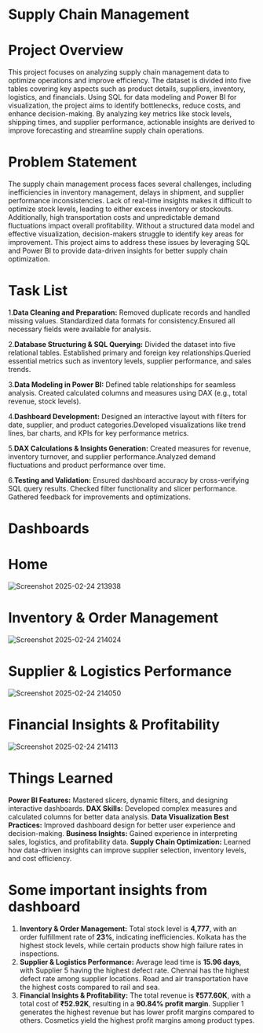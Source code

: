 # Supply Chain Management

# Project Overview
This project focuses on analyzing supply chain management data to optimize operations and improve efficiency. The dataset is divided into five tables covering key aspects such as product details, suppliers, inventory, logistics, and financials. Using SQL for data modeling and Power BI for visualization, the project aims to identify bottlenecks, reduce costs, and enhance decision-making. By analyzing key metrics like stock levels, shipping times, and supplier performance, actionable insights are derived to improve forecasting and streamline supply chain operations.

# Problem Statement
The supply chain management process faces several challenges, including inefficiencies in inventory management, delays in shipment, and supplier performance inconsistencies. Lack of real-time insights makes it difficult to optimize stock levels, leading to either excess inventory or stockouts. Additionally, high transportation costs and unpredictable demand fluctuations impact overall profitability. Without a structured data model and effective visualization, decision-makers struggle to identify key areas for improvement. This project aims to address these issues by leveraging SQL and Power BI to provide data-driven insights for better supply chain optimization.

# Task List
1.**Data Cleaning and Preparation:** Removed duplicate records and handled missing values.
Standardized data formats for consistency.Ensured all necessary fields were available for analysis.

2.**Database Structuring & SQL Querying:** Divided the dataset into five relational tables.
Established primary and foreign key relationships.Queried essential metrics such as inventory levels, supplier performance, and sales trends.

3.**Data Modeling in Power BI:** Defined table relationships for seamless analysis. Created calculated columns and measures using DAX (e.g., total revenue, stock levels).

4.**Dashboard Development:** Designed an interactive layout with filters for date, supplier, and product categories.Developed visualizations like trend lines, bar charts, and KPIs for key performance metrics.

5.**DAX Calculations & Insights Generation:** Created measures for revenue, inventory turnover, and supplier performance.Analyzed demand fluctuations and product performance over time.

6.**Testing and Validation:** Ensured dashboard accuracy by cross-verifying SQL query results. Checked filter functionality and slicer performance. Gathered feedback for improvements and optimizations.

# Dashboards
# Home
![Screenshot 2025-02-24 213938](https://github.com/user-attachments/assets/fad0dc02-5d32-43b5-b7e4-def8a61b83e8)
# Inventory & Order Management
![Screenshot 2025-02-24 214024](https://github.com/user-attachments/assets/825d72d5-8a66-4bd8-9e85-731f858ea7b6)
# Supplier & Logistics Performance
![Screenshot 2025-02-24 214050](https://github.com/user-attachments/assets/84a750a1-7aec-4866-a4a8-6ea4555a7384)
# Financial Insights & Profitability
![Screenshot 2025-02-24 214113](https://github.com/user-attachments/assets/ab31c3b1-370e-4e29-970f-1398264f6de3)

# Things Learned
**Power BI Features:** Mastered slicers, dynamic filters, and designing interactive dashboards.
**DAX Skills:** Developed complex measures and calculated columns for better data analysis.
**Data Visualization Best Practices:** Improved dashboard design for better user experience and decision-making.
**Business Insights:** Gained experience in interpreting sales, logistics, and profitability data.
**Supply Chain Optimization:** Learned how data-driven insights can improve supplier selection, inventory levels, and cost efficiency.

# Some important insights from dashboard
1. **Inventory & Order Management:**
Total stock level is **4,777**, with an order fulfillment rate of **23%**, indicating inefficiencies.
Kolkata has the highest stock levels, while certain products show high failure rates in inspections.
2. **Supplier & Logistics Performance:**
Average lead time is **15.96 days**, with Supplier 5 having the highest defect rate.
Chennai has the highest defect rate among supplier locations.
Road and air transportation have the highest costs compared to rail and sea.
3. **Financial Insights & Profitability:**
The total revenue is **₹577.60K**, with a total cost of **₹52.92K**, resulting in a **90.84% profit margin**.
Supplier 1 generates the highest revenue but has lower profit margins compared to others.
Cosmetics yield the highest profit margins among product types.













